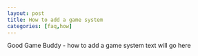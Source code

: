 ```yaml
---
layout: post
title: How to add a game system
categories: [faq,how]
---
```


Good Game Buddy - how to add a game system text will go here
